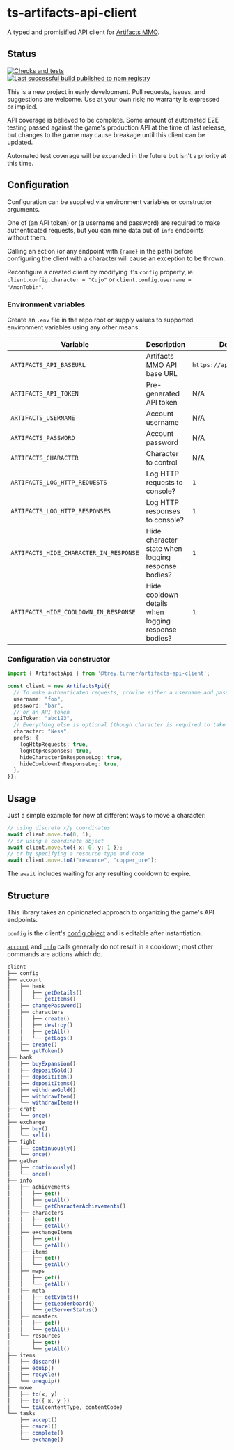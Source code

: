 # ts-artifacts-api-client

A typed and promisified API client for [Artifacts MMO](https://artifactsmmo.com).

## Status

[![Checks and tests](https://github.com/treyturner/ts-artifacts-api-client/actions/workflows/test.yaml/badge.svg)](https://github.com/treyturner/ts-artifacts-api-client/actions/workflows/test.yaml)\
[![Last successful build published to npm registry](https://github.com/treyturner/ts-artifacts-api-client/actions/workflows/release.yaml/badge.svg)](https://github.com/treyturner/ts-artifacts-api-client/actions/workflows/release.yaml)

This is a new project in early development. Pull requests, issues, and suggestions are welcome. Use at your own risk; no warranty is expressed or implied.

API coverage is believed to be complete. Some amount of automated E2E testing passed against the game's production API at the time of last release, but changes to the game may cause breakage until this client can be updated.

Automated test coverage will be expanded in the future but isn't a priority at this time.

## Configuration

Configuration can be supplied via environment variables or constructor arguments.

One of (an API token) or (a username and password) are required to make authenticated requests, but you can mine data out of `info` endpoints without them.

Calling an action (or any endpoint with `{name}` in the path) before configuring the client with a character will cause an exception to be thrown.

Reconfigure a created client by modifying it's `config` property, ie. `client.config.character = "Cujo"` or `client.config.username = "AmonTobin"`.

### Environment variables

Create an `.env` file in the repo root or supply values to supported environment variables using any other means:

| Variable                               | Description                                         | Default Value                  |
|----------------------------------------|-----------------------------------------------------|--------------------------------|
| `ARTIFACTS_API_BASEURL`                | Artifacts MMO API base URL                          | `https://api.artifactsmmo.com` |
| `ARTIFACTS_API_TOKEN`                  | Pre-generated API token                             | N/A                            |
| `ARTIFACTS_USERNAME`                   | Account username                                    | N/A                            |
| `ARTIFACTS_PASSWORD`                   | Account password                                    | N/A                            |
| `ARTIFACTS_CHARACTER`                  | Character to control                                | N/A                            |
| `ARTIFACTS_LOG_HTTP_REQUESTS`          | Log HTTP requests to console?                       | `1`                            |
| `ARTIFACTS_LOG_HTTP_RESPONSES`         | Log HTTP responses to console?                      | `1`                            |
| `ARTIFACTS_HIDE_CHARACTER_IN_RESPONSE` | Hide character state when logging response bodies?  | `1`                            |
| `ARTIFACTS_HIDE_COOLDOWN_IN_RESPONSE`  | Hide cooldown details when logging response bodies? | `1`                            |

### Configuration via constructor

```ts
import { ArtifactsApi } from '@trey.turner/artifacts-api-client';

const client = new ArtifactsApi({
  // To make authenticated requests, provide either a username and password
  username: "foo",
  password: "bar",
  // or an API token
  apiToken: "abc123",
  // Everything else is optional (though character is required to take any action)
  character: "Ness",
  prefs: {
    logHttpRequests: true,
    logHttpResponses: true,
    hideCharacterInResponseLog: true,
    hideCooldownInResponseLog: true,
  },
});
```

## Usage

Just a simple example for now of different ways to move a character:

```ts
// using discrete x/y coordinates
await client.move.to(0, 1);
// or using a coordinate object
await client.move.to({ x: 0, y: 1 });
// or by specifying a resource type and code
await client.move.toA("resource", "copper_ore");
```

The `await` includes waiting for any resulting cooldown to expire.

## Structure

This library takes an opinionated approach to organizing the game's API endpoints.

`config` is the client's [config object](src/config.ts#L36) and is editable after instantiation.

[`account`](src/account) and [`info`](src/info) calls generally do not result in a cooldown; most other commands are actions which do.

```js
client
├── config
├── account
│   ├── bank
│   │   ├── getDetails()
│   │   └── getItems()
│   ├── changePassword()
│   ├── characters
│   │   ├── create()
│   │   ├── destroy()
│   │   ├── getAll()
│   │   └── getLogs()
│   ├── create()
│   └── getToken()
├── bank
│   ├── buyExpansion()
│   ├── depositGold()
│   ├── depositItem()
│   ├── depositItems()
│   ├── withdrawGold()
│   ├── withdrawItem()
│   └── withdrawItems()
├── craft
│   └── once()
├── exchange
│   ├── buy()
│   └── sell()
├── fight
│   ├── continuously()
│   └── once()
├── gather
│   ├── continuously()
│   └── once()
├── info
│   ├── achievements
│   │   ├── get()
│   │   ├── getAll()
│   │   └── getCharacterAchievements()
│   ├── characters
│   │   ├── get()
│   │   └── getAll()
│   ├── exchangeItems
│   │   ├── get()
│   │   └── getAll()
│   ├── items
│   │   ├── get()
│   │   └── getAll()
│   ├── maps
│   │   ├── get()
│   │   └── getAll()
│   ├── meta
│   │   ├── getEvents()
│   │   ├── getLeaderboard()
│   │   └── getServerStatus()
│   ├── monsters
│   │   ├── get()
│   │   └── getAll()
│   └── resources
|       ├── get()
|       └── getAll()
├── items
│   ├── discard()
│   ├── equip()
│   ├── recycle()
│   └── unequip()
├── move
│   ├── to(x, y)
│   ├── to({ x, y })
│   └── toA(contentType, contentCode)
└── tasks
    ├── accept()
    ├── cancel()
    ├── complete()
    └── exchange()
```
